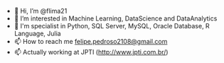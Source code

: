 - 👋 Hi, I’m @flima21
- 👀 I’m interested in Machine Learning, DataScience and DataAnalytics
- 🌱 I'm specialist in Python, SQL Server, MySQL, Oracle Database, R Language, Julia
- 📫 How to reach me felipe.pedroso2108@gmail.com
- 📫 Actually working at JPTI (http://www.jpti.com.br/)

<!---
flima21/flima21 is a ✨ special ✨ repository because its `README.md` (this file) appears on your GitHub profile.
You can click the Preview link to take a look at your changes.
--->
